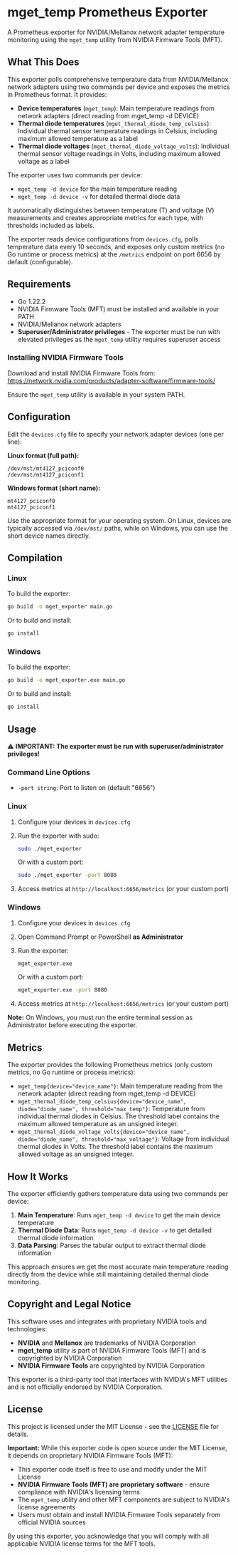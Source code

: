 # mget_temp Prometheus Exporter

A Prometheus exporter for NVIDIA/Mellanox network adapter temperature monitoring using the `mget_temp` utility from NVIDIA Firmware Tools (MFT).

## What This Does

This exporter polls comprehensive temperature data from NVIDIA/Mellanox network adapters using two commands per device and exposes the metrics in Prometheus format. It provides:

- **Device temperatures** (`mget_temp`): Main temperature readings from network adapters (direct reading from mget_temp -d DEVICE)
- **Thermal diode temperatures** (`mget_thermal_diode_temp_celsius`): Individual thermal sensor temperature readings in Celsius, including maximum allowed temperature as a label
- **Thermal diode voltages** (`mget_thermal_diode_voltage_volts`): Individual thermal sensor voltage readings in Volts, including maximum allowed voltage as a label

The exporter uses two commands per device:
- `mget_temp -d device` for the main temperature reading
- `mget_temp -d device -v` for detailed thermal diode data

It automatically distinguishes between temperature (T) and voltage (V) measurements and creates appropriate metrics for each type, with thresholds included as labels.

The exporter reads device configurations from `devices.cfg`, polls temperature data every 10 seconds, and exposes only custom metrics (no Go runtime or process metrics) at the `/metrics` endpoint on port 6656 by default (configurable).

## Requirements

- Go 1.22.2
- NVIDIA Firmware Tools (MFT) must be installed and available in your PATH
- NVIDIA/Mellanox network adapters
- **Superuser/Administrator privileges** - The exporter must be run with elevated privileges as the `mget_temp` utility requires superuser access

### Installing NVIDIA Firmware Tools

Download and install NVIDIA Firmware Tools from:
https://network.nvidia.com/products/adapter-software/firmware-tools/

Ensure the `mget_temp` utility is available in your system PATH.

## Configuration

Edit the `devices.cfg` file to specify your network adapter devices (one per line):

**Linux format (full path):**
```
/dev/mst/mt4127_pciconf0
/dev/mst/mt4127_pciconf1
```

**Windows format (short name):**
```
mt4127_pciconf0
mt4127_pciconf1
```

Use the appropriate format for your operating system. On Linux, devices are typically accessed via `/dev/mst/` paths, while on Windows, you can use the short device names directly.

## Compilation

### Linux

To build the exporter:

```bash
go build -o mget_exporter main.go
```

Or to build and install:

```bash
go install
```

### Windows

To build the exporter:

```cmd
go build -o mget_exporter.exe main.go
```

Or to build and install:

```cmd
go install
```

## Usage

⚠️ **IMPORTANT: The exporter must be run with superuser/administrator privileges!**

### Command Line Options

- `-port string`: Port to listen on (default "6656")

### Linux

1. Configure your devices in `devices.cfg`
2. Run the exporter with sudo:
   ```bash
   sudo ./mget_exporter
   ```
   
   Or with a custom port:
   ```bash
   sudo ./mget_exporter -port 8080
   ```
3. Access metrics at `http://localhost:6656/metrics` (or your custom port)

### Windows

1. Configure your devices in `devices.cfg`
2. Open Command Prompt or PowerShell **as Administrator**
3. Run the exporter:
   ```cmd
   mget_exporter.exe
   ```
   
   Or with a custom port:
   ```cmd
   mget_exporter.exe -port 8080
   ```
4. Access metrics at `http://localhost:6656/metrics` (or your custom port)

**Note:** On Windows, you must run the entire terminal session as Administrator before executing the exporter.

## Metrics

The exporter provides the following Prometheus metrics (only custom metrics, no Go runtime or process metrics):

- `mget_temp{device="device_name"}`: Main temperature reading from the network adapter (direct reading from mget_temp -d DEVICE)
- `mget_thermal_diode_temp_celsius{device="device_name", diode="diode_name", threshold="max_temp"}`: Temperature from individual thermal diodes in Celsius. The threshold label contains the maximum allowed temperature as an unsigned integer.
- `mget_thermal_diode_voltage_volts{device="device_name", diode="diode_name", threshold="max_voltage"}`: Voltage from individual thermal diodes in Volts. The threshold label contains the maximum allowed voltage as an unsigned integer.

## How It Works

The exporter efficiently gathers temperature data using two commands per device:

1. **Main Temperature**: Runs `mget_temp -d device` to get the main device temperature
2. **Thermal Diode Data**: Runs `mget_temp -d device -v` to get detailed thermal diode information
3. **Data Parsing**: Parses the tabular output to extract thermal diode information

This approach ensures we get the most accurate main temperature reading directly from the device while still maintaining detailed thermal diode monitoring.

## Copyright and Legal Notice

This software uses and integrates with proprietary NVIDIA tools and technologies:

- **NVIDIA** and **Mellanox** are trademarks of NVIDIA Corporation
- **mget_temp** utility is part of NVIDIA Firmware Tools (MFT) and is copyrighted by NVIDIA Corporation
- **NVIDIA Firmware Tools** are copyrighted by NVIDIA Corporation

This exporter is a third-party tool that interfaces with NVIDIA's MFT utilities and is not officially endorsed by NVIDIA Corporation.

## License

This project is licensed under the MIT License - see the [LICENSE](LICENSE) file for details.

**Important:** While this exporter code is open source under the MIT License, it depends on proprietary NVIDIA Firmware Tools (MFT):

- This exporter code itself is free to use and modify under the MIT License
- **NVIDIA Firmware Tools (MFT) are proprietary software** - ensure compliance with NVIDIA's licensing terms
- The `mget_temp` utility and other MFT components are subject to NVIDIA's license agreements
- Users must obtain and install NVIDIA Firmware Tools separately from official NVIDIA sources

By using this exporter, you acknowledge that you will comply with all applicable NVIDIA license terms for the MFT tools.

